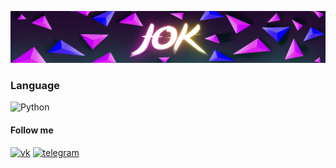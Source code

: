 ![Hearder](https://github.com/neJok/neJok/blob/main/assets/header.png)

### Language
![Python](https://img.shields.io/badge/-Python-black?style=for-the-badge&logo=python)

#### Follow me
[![vk](https://img.shields.io/badge/-Vk-black?style=for-the-badge&logo=Vk)](https://vk.com/ne_jok)
[![telegram](https://img.shields.io/badge/-Telegram-black?style=for-the-badge&logo=telegram)](https://t.me/ne_jok)
